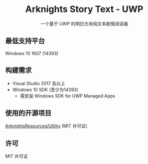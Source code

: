 <div align="center">

# Arknights Story Text - UWP
一个基于 UWP 的明日方舟纯文本剧情阅读器

</div>

## 最低支持平台
Windows 10 1607 (14393)

## 构建需求
- Visual Studio 2017 及以上
- Windows 10 SDK (至少为14393)
    - 需安装 Windows SDK for UWP Managed Apps

## 使用的开源项目
[ArknightsResources/Utility](https://github.com/ArknightsResources/Utility) (MIT 许可证)

## 许可
MIT 许可证